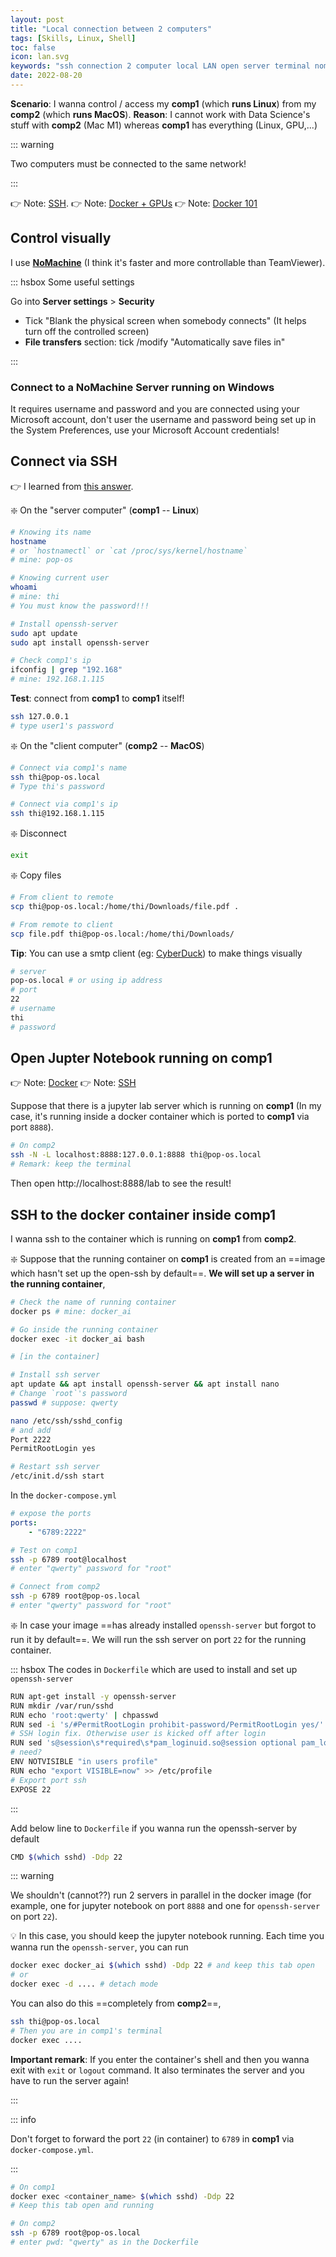 ```yaml
---
layout: post
title: "Local connection between 2 computers"
tags: [Skills, Linux, Shell]
toc: false
icon: lan.svg
keywords: "ssh connection 2 computer local LAN open server terminal nomachine no machine"
date: 2022-08-20
---
```




**Scenario**: I wanna control / access my **comp1** (which **runs Linux**) from my **comp2** (which **runs MacOS**).
**Reason**: I cannot work with Data Science's stuff with **comp2** (Mac M1) whereas **comp1** has everything (Linux, GPU,...)

::: warning

Two computers must be connected to the same network!

:::


👉 Note: [SSH](/ssh/).
👉 Note: [ Docker  + GPUs](/docker-gpu/)
👉 Note: [Docker 101](/docker/)


## Control visually

I use **[NoMachine](https://www.nomachine.com/)** (I think it's faster and more controllable than TeamViewer).

::: hsbox Some useful settings

Go into **Server settings** > **Security**

- Tick "Blank the physical screen when somebody connects" (It helps turn off the controlled screen)
- **File transfers** section: tick /modify "Automatically save files in"

:::

### Connect to a NoMachine Server running on Windows

It requires username and password and you are connected using your Microsoft account, don't user the username and password being set up in the System Preferences, use your Microsoft Account credentials!

## Connect via SSH

👉 I learned from [this answer](https://askubuntu.com/a/1108044/248456).

❇️ On the "server computer" (**comp1** -- **Linux**)

```bash
# Knowing its name
hostname
# or `hostnamectl` or `cat /proc/sys/kernel/hostname`
# mine: pop-os

# Knowing current user
whoami
# mine: thi
# You must know the password!!!

# Install openssh-server
sudo apt update
sudo apt install openssh-server

# Check comp1's ip
ifconfig | grep "192.168"
# mine: 192.168.1.115
```

**Test**: connect from **comp1** to **comp1** itself!

```bash
ssh 127.0.0.1
# type user1's password
```

❇️ On the "client computer" (**comp2** -- **MacOS**)

```bash
# Connect via comp1's name
ssh thi@pop-os.local
# Type thi's password

# Connect via comp1's ip
ssh thi@192.168.1.115
```

❇️ Disconnect

```bash
exit
```

❇️ Copy files

```bash
# From client to remote
scp thi@pop-os.local:/home/thi/Downloads/file.pdf .

# From remote to client
scp file.pdf thi@pop-os.local:/home/thi/Downloads/
```

**Tip**: You can use a smtp client (eg: [CyberDuck](https://cyberduck.io/)) to make things visually

```bash
# server
pop-os.local # or using ip address
# port
22
# username
thi
# password
```



## Open Jupter Notebook running on comp1

👉 Note: [Docker](/docker/)
👉 Note: [SSH](/ssh/)

Suppose that there is a jupyter lab server which is running on **comp1** (In my case, it's running inside a docker container which is ported to **comp1** via port `8888`).

```bash
# On comp2
ssh -N -L localhost:8888:127.0.0.1:8888 thi@pop-os.local
# Remark: keep the terminal
```

Then open http://localhost:8888/lab to see the result!



## SSH to the docker container inside comp1

I wanna ssh to the container which is running on **comp1** from **comp2**.

❇️ Suppose that the running container on **comp1** is created from an ==image which hasn't set up the open-ssh by default==. **We will set up a server in the running container**,

```bash
# Check the name of running container
docker ps # mine: docker_ai

# Go inside the running container
docker exec -it docker_ai bash

# [in the container]

# Install ssh server
apt update && apt install openssh-server && apt install nano
# Change `root`'s password
passwd # suppose: qwerty

nano /etc/ssh/sshd_config
# and add
Port 2222
PermitRootLogin yes

# Restart ssh server
/etc/init.d/ssh start
```

In the `docker-compose.yml`

```yaml
# expose the ports
ports:
	- "6789:2222"
```

```bash
# Test on comp1
ssh -p 6789 root@localhost
# enter "qwerty" password for "root"

# Connect from comp2
ssh -p 6789 root@pop-os.local
# enter "qwerty" password for "root"
```

❇️  In case your image ==has already installed `openssh-server` but forgot to run it by default==. We will run the ssh server on port `22` for the running container.

::: hsbox The codes in `Dockerfile` which are used to install and set up `openssh-server`

```bash
RUN apt-get install -y openssh-server
RUN mkdir /var/run/sshd
RUN echo 'root:qwerty' | chpasswd
RUN sed -i 's/#PermitRootLogin prohibit-password/PermitRootLogin yes/' /etc/ssh/sshd_config
# SSH login fix. Otherwise user is kicked off after login
RUN sed 's@session\s*required\s*pam_loginuid.so@session optional pam_loginuid.so@g' -i /etc/pam.d/sshd
# need?
ENV NOTVISIBLE "in users profile"
RUN echo "export VISIBLE=now" >> /etc/profile
# Export port ssh
EXPOSE 22
```

:::

Add below line to `Dockerfile` if you wanna run the openssh-server by default

```bash
CMD $(which sshd) -Ddp 22
```

::: warning

We shouldn't (cannot??) run 2 servers in parallel in the docker image (for example, one for jupyter notebook on port `8888` and one for `openssh-server` on port `22`).

💡 In this case, you should keep the jupyter notebook running. Each time you wanna run the `openssh-server`, you can run

```bash
docker exec docker_ai $(which sshd) -Ddp 22 # and keep this tab open
# or
docker exec -d .... # detach mode
```

You can also do this ==completely from **comp2**==,

```bash
ssh thi@pop-os.local
# Then you are in comp1's terminal
docker exec ....
```

**Important remark**: If you enter the container's shell and then you wanna exit with `exit` or `logout` command. It also terminates the server and you have to run the server again!

:::



::: info

Don't forget to forward the port `22` (in container) to `6789` in **comp1** via `docker-compose.yml`.

:::

```bash
# On comp1
docker exec <container_name> $(which sshd) -Ddp 22
# Keep this tab open and running
```

```bash
# On comp2
ssh -p 6789 root@pop-os.local
# enter pwd: "qwerty" as in the Dockerfile
```

